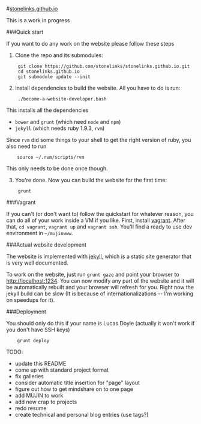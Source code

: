 #[stonelinks.github.io](http://stonelinks.github.io)

This is a work in progress

###Quick start

If you want to do any work on the website please follow these steps

1. Clone the repo and its submodules:

      	git clone https://github.com/stonelinks/stonelinks.github.io.git
      	cd stonelinks.github.io
      	git submodule update --init

2. Install dependencies to build the website. All you have to do is run:

      	./become-a-website-developer.bash

  This installs all the dependencies
  - `bower` and `grunt` (which need `node` and `npm`)
  - `jekyll` (which needs ruby 1.9.3, `rvm`)

  Since `rvm` did some things to your shell to get the right version of ruby, you also need to run

      	source ~/.rvm/scripts/rvm

  This only needs to be done once though.

3. You're done. Now you can build the website for the first time:

      	grunt

###Vagrant

If you can't (or don't want to) follow the quickstart for whatever reason, you can do all of your work inside a VM if you like. First, install [vagrant](http://www.vagrantup.com/). After that, `cd vagrant`, `vagrant up` and `vagrant ssh`. You'll find a ready to use dev environment in `~/mujinwww`.

###Actual website development

The website is implemented with [jekyll](http://jekyllrb.com/), which is a static site generator that is very well documented.

To work on the website, just run `grunt gaze` and point your browser to [http://localhost:1234](http://localhost:1234). You can now modify any part of the website and it will be automatically rebuilt and your browser will refresh for you. Right now the jekyll build can be slow (It is because of internationalizations -- I'm working on speedups for it).

###Deployment

You should only do this if your name is Lucas Doyle (actually it won't work if you don't have SSH keys)

        grunt deploy

TODO:
- update this README
- come up with standard project format
- fix galleries
- consider automatic title insertion for "page" layout
- figure out how to get mindshare on to one page
- add MUJIN to work
- add new crap to projects
- redo resume
- create technical and personal blog entries (use tags?)
